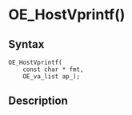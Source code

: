 # OE_HostVprintf()



## Syntax

    OE_HostVprintf(
        const char * fmt,
        OE_va_list ap_);
## Description 

